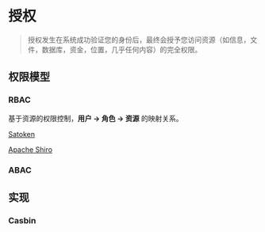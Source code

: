 # 授权

> 授权发生在系统成功验证您的身份后，最终会授予您访问资源（如信息，文件，数据库，资金，位置，几乎任何内容）的完全权限。

## 权限模型

### RBAC

基于资源的权限控制，**用户 -> 角色 -> 资源** 的映射关系。

[Satoken](./satoken.md)

[Apache Shiro](./shiro/shiro.md)



### ABAC



## 实现

### Casbin

